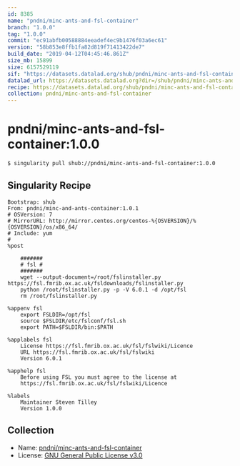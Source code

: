 ```yaml
---
id: 8385
name: "pndni/minc-ants-and-fsl-container"
branch: "1.0.0"
tag: "1.0.0"
commit: "ec91abfb00588884eeadef4ec9b1476f03a6ec61"
version: "58b853e8ffb1fa82d819f71413422de7"
build_date: "2019-04-12T04:45:46.861Z"
size_mb: 15899
size: 6157529119
sif: "https://datasets.datalad.org/shub/pndni/minc-ants-and-fsl-container/1.0.0/2019-04-12-ec91abfb-58b853e8/58b853e8ffb1fa82d819f71413422de7.simg"
datalad_url: https://datasets.datalad.org?dir=/shub/pndni/minc-ants-and-fsl-container/1.0.0/2019-04-12-ec91abfb-58b853e8/
recipe: https://datasets.datalad.org/shub/pndni/minc-ants-and-fsl-container/1.0.0/2019-04-12-ec91abfb-58b853e8/Singularity
collection: pndni/minc-ants-and-fsl-container
---
```


# pndni/minc-ants-and-fsl-container:1.0.0

```bash
$ singularity pull shub://pndni/minc-ants-and-fsl-container:1.0.0
```

## Singularity Recipe

```singularity
Bootstrap: shub
From: pndni/minc-and-ants-container:1.0.1
# OSVersion: 7
# MirrorURL: http://mirror.centos.org/centos-%{OSVERSION}/%{OSVERSION}/os/x86_64/
# Include: yum
#
%post

    #######
    # fsl #
    #######
    wget --output-document=/root/fslinstaller.py https://fsl.fmrib.ox.ac.uk/fsldownloads/fslinstaller.py 
    python /root/fslinstaller.py -p -V 6.0.1 -d /opt/fsl
    rm /root/fslinstaller.py

%appenv fsl
    export FSLDIR=/opt/fsl
    source $FSLDIR/etc/fslconf/fsl.sh
    export PATH=$FSLDIR/bin:$PATH

%applabels fsl
    License https://fsl.fmrib.ox.ac.uk/fsl/fslwiki/Licence
    URL https://fsl.fmrib.ox.ac.uk/fsl/fslwiki
    Version 6.0.1

%apphelp fsl
    Before using FSL you must agree to the license at
    https://fsl.fmrib.ox.ac.uk/fsl/fslwiki/Licence

%labels
    Maintainer Steven Tilley
    Version 1.0.0
```

## Collection

 - Name: [pndni/minc-ants-and-fsl-container](https://github.com/pndni/minc-ants-and-fsl-container)
 - License: [GNU General Public License v3.0](https://api.github.com/licenses/gpl-3.0)

